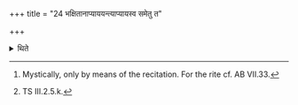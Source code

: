 +++
title = "24 भक्षितानाप्याययन्त्याप्यायस्व समेतु त"

+++

<details><summary>थिते</summary>

24. (The goblet-possessors) cause (the goblets) out of which they have drunk to swell[^1] with a pyāyasva sametu te...[^2]  

[^1]: Mystically, only by means of the recitation. For the rite cf. AB VII.33.  

[^2]: TS III.2.5.k.  
</details>

